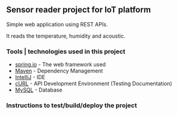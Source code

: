 ## Sensor reader project for IoT platform 

Simple web application using REST APIs. 

It reads the temperature, humidity and acoustic.

### Tools | technologies used in this project 
 
* [spring.io](https://spring.io) - The web framework used
* [Maven](https://maven.apache.org/) - Dependency Management
* [IntelliJ](https://www.jetbrains.com/idea/) - IDE 
* [cURL](https://curl.se/) - API Development Environment (Testing Documentation)
* [MySQL](https://www.mysql.com/) - Database 


### Instructions to test/build/deploy the project
